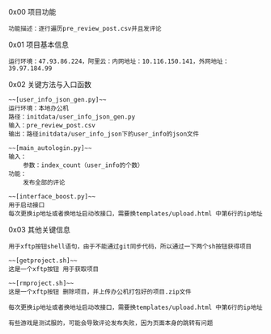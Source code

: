 0x00 项目功能

    功能描述：逐行遍历pre_review_post.csv并且发评论

0x01 项目基本信息
    
    运行环境：47.93.86.224，阿里云：内网地址：10.116.150.141，外网地址：39.97.184.99

0x02 关键方法与入口函数
    
    ~~[user_info_json_gen.py]~~
    运行环境：本地办公机
    路径：initdata/user_info_json_gen.py
    输入：pre_review_post.csv
    输出：路径initdata/user_info_json下的user_info的json文件

    ~~[main_autologin.py]~~
    输入：
        参数：index_count（user_info的个数）
    功能：
        发布全部的评论
    
    ~~[interface_boost.py]~~
    用于启动接口
    每次更换ip地址或者换地址启动改接口，需要换templates/upload.html 中第6行的ip地址

0x03 其他关键信息
    
    用于xftp按钮shell语句，由于不能通过git同步代码，所以通过一下两个sh按钮获得项目
    
    ~~[getproject.sh]~~
    这是一个xftp按钮 用于获取项目
    
    ~~[rmproject.sh]~~
    这是一个xftp按钮 删除项目，并上传办公机打包好的项目.zip文件
    
    每次更换ip地址或者换地址启动改接口，需要换templates/upload.html 中第6行的ip地址

    有些游戏是测试服的，可能会导致评论发布失败，因为页面本身的跳转有问题
